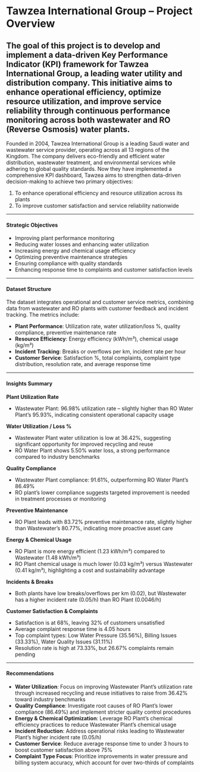 # Tawzea International Group – Project Overview

## The goal of this project is to develop and implement a data-driven Key Performance Indicator (KPI) framework for Tawzea International Group, a leading water utility and distribution company. This initiative aims to enhance operational efficiency, optimize resource utilization, and improve service reliability through continuous performance monitoring across both wastewater and RO (Reverse Osmosis) water plants.

Founded in 2004, Tawzea International Group is a leading Saudi water and wastewater service provider, operating across all 13 regions of the Kingdom. The company delivers eco-friendly and efficient water distribution, wastewater treatment, and environmental services while adhering to global quality standards. Now they have implemented a comprehensive KPI dashboard, Tawzea aims to strengthen data-driven decision-making to achieve two primary objectives:

1. To enhance operational efficiency and resource utilization across its plants
2. To improve customer satisfaction and service reliability nationwide

---

#### Strategic Objectives

* Improving plant performance monitoring
* Reducing water losses and enhancing water utilization
* Increasing energy and chemical usage efficiency
* Optimizing preventive maintenance strategies
* Ensuring compliance with quality standards
* Enhancing response time to complaints and customer satisfaction levels

---

#### Dataset Structure

The dataset integrates operational and customer service metrics, combining data from wastewater and RO plants with customer feedback and incident tracking. The metrics include:

* **Plant Performance**: Utilization rate, water utilization/loss %, quality compliance, preventive maintenance rate
* **Resource Efficiency**: Energy efficiency (kWh/m³), chemical usage (kg/m³)
* **Incident Tracking**: Breaks or overflows per km, incident rate per hour
* **Customer Service**: Satisfaction %, total complaints, complaint type distribution, resolution rate, and average response time



---

#### Insights Summary

**Plant Utilization Rate**

* Wastewater Plant: 96.98% utilization rate – slightly higher than RO Water Plant’s 95.93%, indicating consistent operational capacity usage

**Water Utilization / Loss %**

* Wastewater Plant water utilization is low at 36.42%, suggesting significant opportunity for improved recycling and reuse
* RO Water Plant shows 5.50% water loss, a strong performance compared to industry benchmarks

**Quality Compliance**

* Wastewater Plant compliance: 91.61%, outperforming RO Water Plant’s 86.49%
* RO plant’s lower compliance suggests targeted improvement is needed in treatment processes or monitoring

**Preventive Maintenance**

* RO Plant leads with 83.72% preventive maintenance rate, slightly higher than Wastewater’s 80.77%, indicating more proactive asset care

**Energy & Chemical Usage**

* RO Plant is more energy efficient (1.23 kWh/m³) compared to Wastewater (1.48 kWh/m³)
* RO Plant chemical usage is much lower (0.03 kg/m³) versus Wastewater (0.41 kg/m³), highlighting a cost and sustainability advantage

**Incidents & Breaks**

* Both plants have low breaks/overflows per km (0.02), but Wastewater has a higher incident rate (0.05/h) than RO Plant (0.0046/h)

**Customer Satisfaction & Complaints**

* Satisfaction is at 68%, leaving 32% of customers unsatisfied
* Average complaint response time is 4.05 hours
* Top complaint types: Low Water Pressure (35.56%), Billing Issues (33.33%), Water Quality Issues (31.11%)
* Resolution rate is high at 73.33%, but 26.67% complaints remain pending

---

#### Recommendations

* **Water Utilization**: Focus on improving Wastewater Plant’s utilization rate through increased recycling and reuse initiatives to raise from 36.42% toward industry benchmarks
* **Quality Compliance**: Investigate root causes of RO Plant’s lower compliance (86.49%) and implement stricter quality control procedures
* **Energy & Chemical Optimization**: Leverage RO Plant’s chemical efficiency practices to reduce Wastewater Plant’s chemical usage
* **Incident Reduction**: Address operational risks leading to Wastewater Plant’s higher incident rate (0.05/h)
* **Customer Service**: Reduce average response time to under 3 hours to boost customer satisfaction above 75%
* **Complaint Type Focus**: Prioritize improvements in water pressure and billing system accuracy, which account for over two-thirds of complaints

